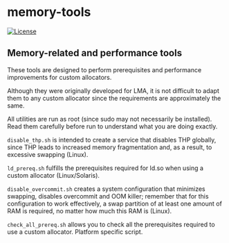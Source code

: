 # memory-tools
[![License](https://img.shields.io/badge/License-BSD%203--Clause-blue.svg)](https://github.com/yvoinov/memory-tools/blob/master/LICENSE)

## Memory-related and performance tools

These tools are designed to perform prerequisites and performance improvements for custom allocators. 

Although they were originally developed for LMA, it is not difficult to adapt them to any custom allocator since the requirements are approximately the same. 

All utilities are run as root (since sudo may not necessarily be installed). Read them carefully before run to understand what you are doing exactly.

`disable_thp.sh` is intended to create a service that disables THP globally, since THP leads to increased memory fragmentation and, as a result, to excessive swapping (Linux).

`ld_prereq.sh` fulfills the prerequisites required for ld.so when using a custom allocator (Linux/Solaris).

`disable_overcommit.sh` creates a system configuration that minimizes swapping, disables overcommit and OOM killer; remember that for this configuration to work effectively, a swap partition of at least one amount of RAM is required, no matter how much this RAM is (Linux).

`check_all_prereq.sh` allows you to check all the prerequisites required to use a custom allocator. Platform specific script.

